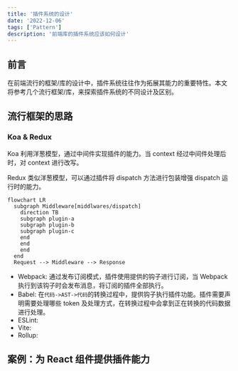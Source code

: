 ```yaml
---
title: '插件系统的设计'
date: '2022-12-06'
tags: ['Pattern']
description: '前端库的插件系统应该如何设计'
---
```


## 前言

在前端流行的框架/库的设计中，插件系统往往作为拓展其能力的重要特性。本文将参考几个流行框架/库，来探索插件系统的不同设计及区别。

## 流行框架的思路

### Koa & Redux

Koa 利用洋葱模型，通过中间件实现插件的能力。当 context 经过中间件处理后时，对 context 进行改写。

Redux 类似洋葱模型，可以通过插件将 dispatch 方法进行包装增强 dispatch 运行时的能力。

```mermaid
flowchart LR
  subgraph Middleware[middlwares/dispatch]
    direction TB
    subgraph plugin-a
    subgraph plugin-b
    subgraph plugin-c
    end
    end
    end
  end
  Request --> Middleware --> Response
```

- Webpack: 通过发布订阅模式，插件使用提供的钩子进行订阅，当 Webpack 执行到该钩子时会发布消息，将订阅的插件全部执行。
- Babel: 在`代码->AST->代码`的转换过程中，提供钩子执行插件功能。插件需要声明需要处理哪些 token 及处理方式，在转换过程中会拿到正在转换的代码数据进行处理。
- ESLint:
- Vite:
- Rollup:

## 案例：为 React 组件提供插件能力
